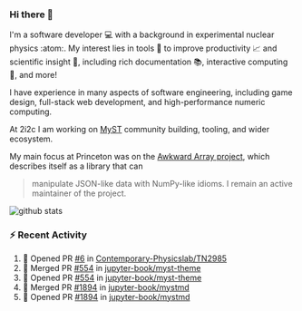 ### Hi there 👋 

I'm a software developer 💻 with a background in experimental nuclear physics :atom:. My interest lies in tools :wrench: to improve productivity :chart_with_upwards_trend: and scientific insight :telescope:, including rich documentation 📚, interactive computing 🧮, and more! 

I have experience in many aspects of software engineering, including game design, full-stack web development, and high-performance numeric computing. 

At 2i2c I am working on [MyST](https://github.com/jupyter-book/mystmd) community building, tooling, and wider ecosystem. 

My main focus at Princeton was on the [Awkward Array project](awkward-array.org/), which describes itself as a library that can 
> manipulate JSON-like data with NumPy-like idioms. I remain an active maintainer of the project. 

![github stats](https://github-readme-stats.vercel.app/api?username=agoose77&show_icons=true&hide_rank=true&hide_title=true&bg_color=30,e76445,904e95&text_color=efe3ec&icon_color=efe3ec)
<!--
**agoose77/agoose77** is a ✨ _special_ ✨ repository because its `README.md` (this file) appears on your GitHub profile.

Here are some ideas to get you started:

- 🔭 I’m currently working on ...
- 🌱 I’m currently learning ...
- 👯 I’m looking to collaborate on ...
- 🤔 I’m looking for help with ...
- 💬 Ask me about ...
- 📫 How to reach me: ...
- 😄 Pronouns: ...
- ⚡ Fun fact: ...
-->

### :zap: Recent Activity

<!--START_SECTION:activity-->
1. 💪 Opened PR [#6](https://github.com/Contemporary-Physicslab/TN2985/pull/6) in [Contemporary-Physicslab/TN2985](https://github.com/Contemporary-Physicslab/TN2985)
2. 🎉 Merged PR [#554](https://github.com/jupyter-book/myst-theme/pull/554) in [jupyter-book/myst-theme](https://github.com/jupyter-book/myst-theme)
3. 💪 Opened PR [#554](https://github.com/jupyter-book/myst-theme/pull/554) in [jupyter-book/myst-theme](https://github.com/jupyter-book/myst-theme)
4. 🎉 Merged PR [#1894](https://github.com/jupyter-book/mystmd/pull/1894) in [jupyter-book/mystmd](https://github.com/jupyter-book/mystmd)
5. 💪 Opened PR [#1894](https://github.com/jupyter-book/mystmd/pull/1894) in [jupyter-book/mystmd](https://github.com/jupyter-book/mystmd)
<!--END_SECTION:activity-->
